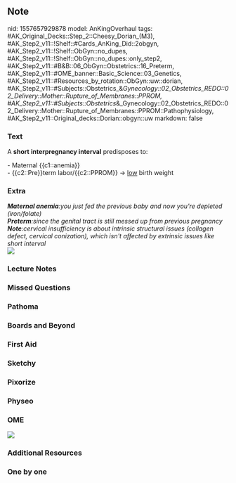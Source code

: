 ## Note
nid: 1557657929878
model: AnKingOverhaul
tags: #AK_Original_Decks::Step_2::Cheesy_Dorian_(M3), #AK_Step2_v11::!Shelf::#Cards_AnKing_Did::2obgyn, #AK_Step2_v11::!Shelf::ObGyn::no_dupes, #AK_Step2_v11::!Shelf::ObGyn::no_dupes::only_step2, #AK_Step2_v11::#B&B::06_ObGyn::Obstetrics::16_Preterm, #AK_Step2_v11::#OME_banner::Basic_Science::03_Genetics, #AK_Step2_v11::#Resources_by_rotation::ObGyn::uw::dorian, #AK_Step2_v11::#Subjects::Obstetrics_&_Gynecology::02_Obstetrics_REDO::02_Delivery::Mother::Rupture_of_Membranes::PPROM, #AK_Step2_v11::#Subjects::Obstetrics_&_Gynecology::02_Obstetrics_REDO::02_Delivery::Mother::Rupture_of_Membranes::PPROM::Pathophysiology, #AK_Step2_v11::Original_decks::Dorian::obgyn::uw
markdown: false

### Text
A <b>short</b> <b>interpregnancy interval</b> predisposes to:
<div>
  - Maternal {{c1::anemia}}
</div>
<div>
  - {{c2::Pre}}term labor/{{c2::PPROM}} → <u>low</u> birth weight
</div>

### Extra
<div>
  <i><b>Maternal anemia</b>:you just fed the previous baby and now
  you're depleted (iron/folate)</i>
</div>
<div>
  <i><b>Preterm</b>:since the genital tract is still messed up from
  previous pregnancy</i>
</div>
<div>
  <i><b>Note</b>:cervical insufficiency is about intrinsic
  structural issues (collagen defect, cervical conization), which
  isn't affected by extrinsic issues like short interval</i>
</div>
<div>
  <i><img src="paste-1634776222007299.jpg"></i>
</div>

### Lecture Notes


### Missed Questions


### Pathoma


### Boards and Beyond


### First Aid


### Sketchy


### Pixorize


### Physeo


### OME
<div class="ome-widget">
  <a href="https://onlinemeded.org/spa/obgyn?ref=anki"><img src=
  "_OME_AnkiFlashcards_Topic_6.png"></a>
</div>

### Additional Resources


### One by one

